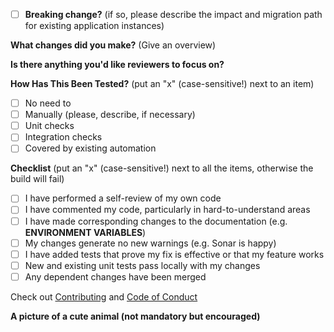 <!-- ignore-task-list-start -->
- [ ] **Breaking change?** (if so, please describe the impact and migration path for existing application instances)


<!-- ignore-task-list-end -->
**What changes did you make?** (Give an overview)

**Is there anything you'd like reviewers to focus on?**


**How Has This Been Tested?** (put an "x" (case-sensitive!) next to an item)
<!-- ignore-task-list-start -->
- [ ] No need to
- [ ] Manually (please, describe, if necessary)
- [ ] Unit checks
- [ ] Integration checks
- [ ] Covered by existing automation
<!-- ignore-task-list-end -->

**Checklist** (put an "x" (case-sensitive!) next to all the items, otherwise the build will fail)
- [ ] I have performed a self-review of my own code
- [ ] I have commented my code, particularly in hard-to-understand areas
- [ ] I have made corresponding changes to the documentation (e.g. **ENVIRONMENT VARIABLES**)
- [ ] My changes generate no new warnings (e.g. Sonar is happy)
- [ ] I have added tests that prove my fix is effective or that my feature works
- [ ] New and existing unit tests pass locally with my changes
- [ ] Any dependent changes have been merged

Check out [Contributing](https://github.com/kafbat/kafka-ui/blob/main/CONTRIBUTING.md) and [Code of Conduct](https://github.com/kafbat/kafka-ui/blob/main/CODE-OF-CONDUCT.md)

**A picture of a cute animal (not mandatory but encouraged)**
